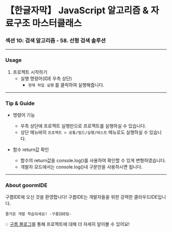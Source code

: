 # 【한글자막】 JavaScript 알고리즘 & 자료구조 마스터클래스
### 섹션 10: 검색 알고리즘 - 58. 선형 검색 솔루션

---
### Usage

1. 프로젝트 시작하기
    - 실행 명령어(IDE 우측 상단)
        - `현재 파일 실행` 를 클릭하여 실행해줍니다.
        
---
### Tip & Guide

- 명령어 기능
    - 우측 상단에 프로젝트 실행만으로 프로젝트를 실행하실 수 있습니다.
    - 상단 메뉴바의 `프로젝트 > 공통/빌드/실행/테스트` 메뉴로도 실행하실 수 있습니다.

- 함수 return값 확인
    - 함수의 return값을 console.log()를 사용하여 확인할 수 있게 변형하였습니다.
    - 개발자 모드에서는 console.log()내 구문만을 사용하시면 됩니다.
	
---
### About goormIDE

구름IDE에 오신 것을 환영합니다!
구름IDE는 개발자들을 위한 강력한 클라우드IDE입니다.

`즐거운 개발 학습되세요! -구름IDE팀-`

💡 [구름 블로그](https://blog.goorm.io/chatweb/)를 통해 프로젝트에 대해 더 자세히 알아볼 수 있어요!
